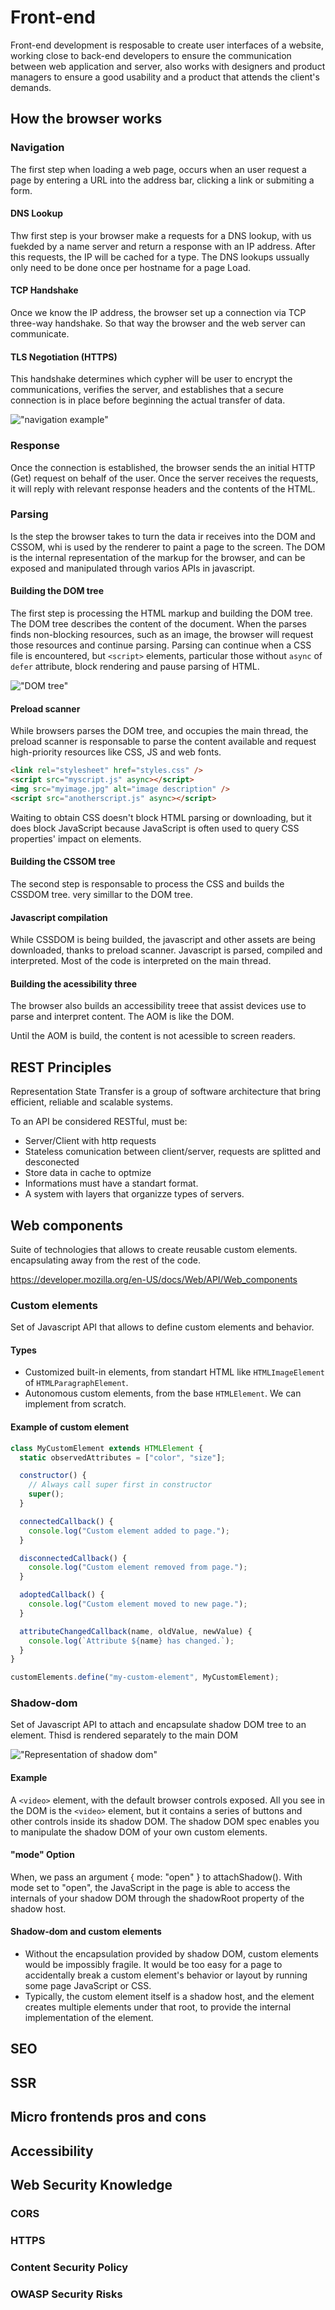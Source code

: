 # Front-end

Front-end development is resposable to create user interfaces of a website, working close to back-end developers to ensure the communication between web application and server, also works with designers and product managers to ensure a good usability and a product that attends the client's demands.

## How the browser works

### Navigation

The first step when loading a web page, occurs when an user request a page by entering a URL into the address bar, clicking a link or submiting a form.

#### DNS Lookup

Thw first step is your browser make a requests for a DNS lookup, with us fuekded by a name server and return a response with an IP address. After this requests, the IP will be cached for a type. The DNS lookups ussually only need to be done once per hostname for a page Load.

#### TCP Handshake

Once we know the IP address, the browser set up a connection via TCP three-way handshake. So that way the browser and the web server can communicate.

#### TLS Negotiation (HTTPS)

This handshake determines which cypher will be user to encrypt the communications, verifies the server, and establishes that a secure connection is in place before beginning the actual transfer of data.

!["navigation example"](./navigation.jpg)

### Response

Once the connection is established, the browser sends the an initial HTTP (Get) request on behalf of the user. Once the server receives the requests, it will reply with relevant response headers and the contents of the HTML.

### Parsing

Is the step the browser takes to turn the data ir receives into the DOM and CSSOM, whi is used by the renderer to paint a page to the screen.
The DOM is the internal representation of the markup for the browser, and can be exposed and manipulated through varios APIs in javascript.

#### Building the DOM tree

The first step is processing the HTML markup and building the DOM tree. The DOM tree describes the content of the document.
When the parses finds non-blocking resources, such as an image, the browser will request those resources and continue parsing.
Parsing can continue when a CSS file is encountered, but `<script>` elements, particular those without `async` of `defer` attribute, block rendering and pause parsing of HTML.

!["DOM tree"](./DOM-tree.jpg)

#### Preload scanner

While browsers parses the DOM tree, and occupies the main thread, the preload scanner is responsable to parse the content available and request high-priority resources like CSS, JS and web fonts.

```html
<link rel="stylesheet" href="styles.css" />
<script src="myscript.js" async></script>
<img src="myimage.jpg" alt="image description" />
<script src="anotherscript.js" async></script>
```

Waiting to obtain CSS doesn't block HTML parsing or downloading, but it does block JavaScript because JavaScript is often used to query CSS properties' impact on elements.

#### Building the CSSOM tree

The second step is responsable to process the CSS and builds the CSSDOM tree. very simillar to the DOM tree.

#### Javascript compilation

While CSSDOM is being builded, the javascript and other assets are being downloaded, thanks to preload scanner.
Javascript is parsed, compiled and interpreted. Most of the code is interpreted on the main thread.

#### Building the acessibility three

The browser also builds an accessibility treee that assist devices use to parse and interpret content. The AOM is like the DOM.

Until the AOM is build, the content is not acessible to screen readers.

## REST Principles

Representation State Transfer is a group of software architecture that bring efficient, reliable and scalable systems.

To an API be considered RESTful, must be:

- Server/Client with http requests
- Stateless comunication between client/server, requests are splitted and desconected
- Store data in cache to optmize
- Informations must have a standart format.
- A system with layers that organizze types of servers.

## Web components

Suite of technologies that allows to create reusable custom elements. encapsulating away from the rest of the code.

https://developer.mozilla.org/en-US/docs/Web/API/Web_components

### Custom elements

Set of Javascript API that allows to define custom elements and behavior.

#### Types

- Customized built-in elements, from standart HTML like `HTMLImageElement` of `HTMLParagraphElement`.
- Autonomous custom elements, from the base `HTMLElement`. We can implement from scratch.

#### Example of custom element

```js
class MyCustomElement extends HTMLElement {
  static observedAttributes = ["color", "size"];

  constructor() {
    // Always call super first in constructor
    super();
  }

  connectedCallback() {
    console.log("Custom element added to page.");
  }

  disconnectedCallback() {
    console.log("Custom element removed from page.");
  }

  adoptedCallback() {
    console.log("Custom element moved to new page.");
  }

  attributeChangedCallback(name, oldValue, newValue) {
    console.log(`Attribute ${name} has changed.`);
  }
}

customElements.define("my-custom-element", MyCustomElement);
```

### Shadow-dom

Set of Javascript API to attach and encapsulate shadow DOM tree to an element. Thisd is rendered separately to the main DOM

!["Representation of shadow dom"](./shadow-dom.jpg)

#### Example

A `<video>` element, with the default browser controls exposed. All you see in the DOM is the `<video>` element, but it contains a series of buttons and other controls inside its shadow DOM. The shadow DOM spec enables you to manipulate the shadow DOM of your own custom elements.

#### "mode" Option

When, we pass an argument { mode: "open" } to attachShadow(). With mode set to "open", the JavaScript in the page is able to access the internals of your shadow DOM through the shadowRoot property of the shadow host.

#### Shadow-dom and custom elements

- Without the encapsulation provided by shadow DOM, custom elements would be impossibly fragile. It would be too easy for a page to accidentally break a custom element's behavior or layout by running some page JavaScript or CSS.
- Typically, the custom element itself is a shadow host, and the element creates multiple elements under that root, to provide the internal implementation of the element.

## SEO

## SSR

## Micro frontends pros and cons

## Accessibility

## Web Security Knowledge

### CORS

### HTTPS

### Content Security Policy

### OWASP Security Risks
